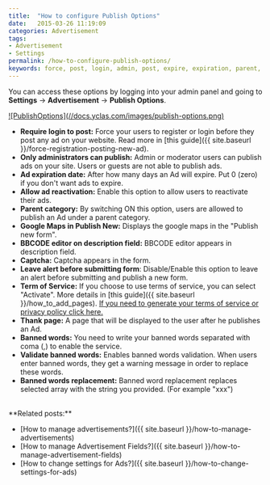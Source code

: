 ```yaml
---
title:  "How to configure Publish Options"
date:   2015-03-26 11:19:09
categories: Advertisement
tags: 
- Advertisement
- Settings
permalink: /how-to-configure-publish-options/
keywords: force, post, login, admin, post, expire, expiration, parent, google, map, new, description, editor, captcha, alert, terms, service, thank, banned, validate
---
```

You can access these options by logging into your admin panel and going to **Settings** -> **Advertisement** -> **Publish Options**. 

<a href="//docs.yclas.com/images/listing-options.png" class="thumbnail gallery-item" data-gallery>
![PublishOptions](//docs.yclas.com/images/publish-options.png)
</a>

+ **Require login to post:** Force your users to register or login before they post any ad on your website. Read more in [this guide]({{ site.baseurl }}/force-registration-posting-new-ad).
+ **Only administrators can publish:** Admin or moderator users can publish ads on your site. Users or guests are not able to publish ads.
+ **Ad expiration date:** After how many days an Ad will expire. Put 0 (zero) if you don't want ads to expire.
+ **Allow ad reactivation:** Enable this option to allow users to reactivate their ads.
+ **Parent category:** By switching ON this option, users are allowed to publish an Ad under a parent category.
+ **Google Maps in Publish New:** Displays the google maps in the "Publish new form".
+ **BBCODE editor on description field:** BBCODE editor appears in description field.
+ **Captcha:** Captcha appears in the form.
+ **Leave alert before submitting form**: Disable/Enable this option to leave an alert before submitting and publish a new form.
+ **Term of Service:** If you choose to use terms of service, you can select "Activate". More details in [this guide]({{ site.baseurl }}/how_to_add_pages). [If you need to generate your terms of service or privacy policy click here.](https://www.shareasale.com/r.cfm?b=854385&u=1782794&m=65338)
+ **Thank page:** A page that will be displayed to the user after he publishes an Ad.
+ **Banned words:** You need to write your banned words separated with coma (,) to enable the service.
+ **Validate banned words:** Enables banned words validation. When users enter banned words, they get a warning message in order to replace these words. 
+ **Banned words replacement:** Banned word replacement replaces selected array with the string you provided. (For example "xxx")

  
<br>
  **Related posts:**
  
* [How to manage advertisements?]({{ site.baseurl }}/how-to-manage-advertisements)
* [How to manage Advertisement Fields?]({{ site.baseurl }}/how-to-manage-advertisement-fields)
* [How to change settings for Ads?]({{ site.baseurl }}/how-to-change-settings-for-ads)

